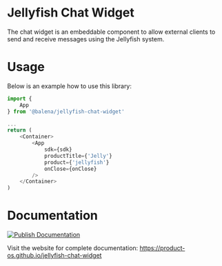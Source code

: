 # Jellyfish Chat Widget

The chat widget is an embeddable component to allow external clients to send
and receive messages using the Jellyfish system.

# Usage

Below is an example how to use this library:

```js
import {
	App
} from '@balena/jellyfish-chat-widget'

...
return (
	<Container>
		<App
			sdk={sdk}
			productTitle={'Jelly'}
			product={'jellyfish'}
			onClose={onClose}
		/>
	</Container>
)
```

# Documentation

[![Publish Documentation](https://github.com/product-os/jellyfish-chat-widget/actions/workflows/publish-docs.yml/badge.svg)](https://github.com/product-os/jellyfish-chat-widget/actions/workflows/publish-docs.yml)

Visit the website for complete documentation: https://product-os.github.io/jellyfish-chat-widget
